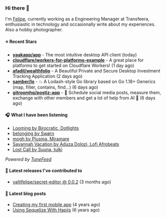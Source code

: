 ### Hi there 👋

I'm [Felipe](https://felipevm.com), currently working as a Engineering Manager at Transfeera, enthusiastic in technology and occasionally write about my experiences. Also a hobby photographer.

#### ⭐ Recent Stars
- **[yaakapp/app](https://github.com/yaakapp/app)** - The most intuitive desktop API client (today)
- **[cloudflare/workers-for-platforms-example](https://github.com/cloudflare/workers-for-platforms-example)** - A great place for platforms to get started on Cloudflare Workers! (1 day ago)
- **[afadil/wealthfolio](https://github.com/afadil/wealthfolio)** - A Beautiful Private and Secure Desktop Investment Tracking Application (2 days ago)
- **[samber/lo](https://github.com/samber/lo)** - 💥  A Lodash-style Go library based on Go 1.18&#43; Generics (map, filter, contains, find...) (6 days ago)
- **[gitroomhq/postiz-app](https://github.com/gitroomhq/postiz-app)** - 📨 Schedule social media posts, measure them, exchange with other members and get a lot of help from AI 🚀 (6 days ago)

#### 🎧 What I have been listening
- [Looming by Birocratic, Dotlights](https://open.spotify.com/track/7HSbTmUjROd5iOHkWkNhQq)
- [belonging by Swørn](https://open.spotify.com/track/2qoWmynrssGi78Bz6AJCuE)
- [mogh by Plusma, Miramare](https://open.spotify.com/track/0c9G1ZszfAlp92eQn9hEhS)
- [Savannah Vacation by Aduza Dolozi, Lofi Afrobeats](https://open.spotify.com/track/06rvRIr2Zv3nnKebVMpCrZ)
- [Lost Call by Suuna, tulki](https://open.spotify.com/track/4wDI7x2XeXBQ0yLYLiC1eg)

_Powered by [TuneFeed](https://tunefeed.app?ref=valtlfelipe-gh-profile)_ 

#### 🚀 Latest releases I've contributed to


- [valtlfelipe/secret-editor @ 0.0.2](https://github.com/valtlfelipe/secret-editor/releases/tag/0.0.2) (3 months ago)

#### 📄 Latest blog posts
- [Creating my first mobile app](https://felipevm.com/posts/creating-my-first-mobile-app/) (4 years ago)
- [Using Sequelize With Hapijs](https://felipevm.com/posts/using-sequelize-with-hapijs/) (6 years ago)
